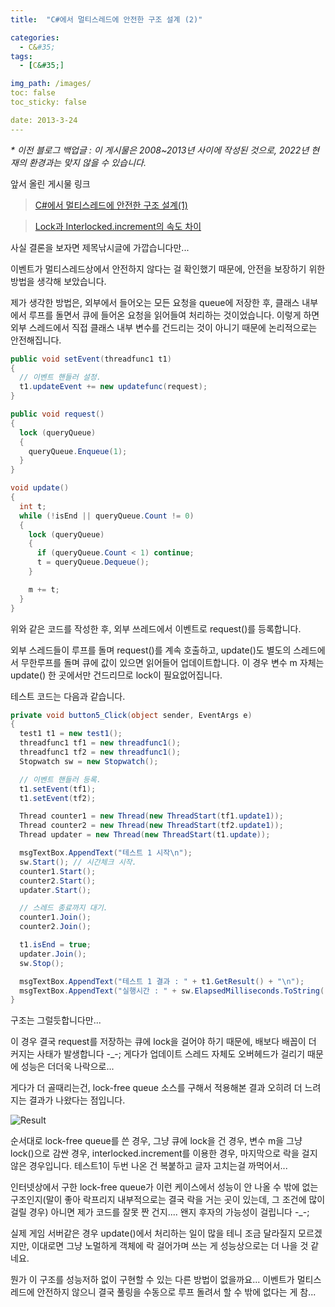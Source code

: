 ```yaml
---
title:  "C#에서 멀티스레드에 안전한 구조 설계 (2)"

categories:
  - C&#35;
tags:
  - [C&#35;]

img_path: /images/
toc: false
toc_sticky: false

date: 2013-3-24
---
```

_* 이전 블로그 백업글 : 이 게시물은 2008~2013년 사이에 작성된 것으로, 2022년 현재의 환경과는 맞지 않을 수 있습니다._

앞서 올린 게시물 링크

>[C#에서 멀티스레드에 안전한 구조 설계(1)](/posts/multithread_safe_problem_1)

>[Lock과 Interlocked.increment의 속도 차이](/posts/interlocked-increment)

사실 결론을 보자면 제목낚시글에 가깝습니다만...

이벤트가 멀티스레드상에서 안전하지 않다는 걸 확인했기 때문에, 안전을 보장하기 위한 방법을 생각해 보았습니다.

제가 생각한 방법은, 외부에서 들어오는 모든 요청을 queue에 저장한 후, 클래스 내부에서 루프를 돌면서 큐에 들어온 요청을 읽어들여 처리하는 것이었습니다. 이렇게 하면 외부 스레드에서 직접 클래스 내부 변수를 건드리는 것이 아니기 때문에 논리적으로는 안전해집니다.

```csharp 
public void setEvent(threadfunc1 t1)
{
  // 이벤트 핸들러 설정.
  t1.updateEvent += new updatefunc(request);
}

public void request()
{
  lock (queryQueue)
  {
    queryQueue.Enqueue(1);
  }
}

void update()
{
  int t;
  while (!isEnd || queryQueue.Count != 0)
  {
    lock (queryQueue)
    {
      if (queryQueue.Count < 1) continue;
      t = queryQueue.Dequeue();
    }

    m += t;
  }
}
```
위와 같은 코드를 작성한 후, 외부 쓰레드에서 이벤트로 request()를 등록합니다.

외부 스레드들이 루프를 돌며 request()를 계속 호출하고, update()도 별도의 스레드에서 무한루프를 돌며 큐에 값이 있으면 읽어들어 업데이트합니다. 이 경우 변수 m 자체는 update() 한 곳에서만 건드리므로 lock이 필요없어집니다.

테스트 코드는 다음과 같습니다.

```csharp
private void button5_Click(object sender, EventArgs e)
{
  test1 t1 = new test1();
  threadfunc1 tf1 = new threadfunc1();
  threadfunc1 tf2 = new threadfunc1();
  Stopwatch sw = new Stopwatch();

  // 이벤트 핸들러 등록.
  t1.setEvent(tf1);
  t1.setEvent(tf2);

  Thread counter1 = new Thread(new ThreadStart(tf1.update1));
  Thread counter2 = new Thread(new ThreadStart(tf2.update1));
  Thread updater = new Thread(new ThreadStart(t1.update));

  msgTextBox.AppendText("테스트 1 시작\n");
  sw.Start(); // 시간체크 시작.
  counter1.Start();
  counter2.Start();
  updater.Start();

  // 스레드 종료까지 대기.
  counter1.Join();
  counter2.Join();

  t1.isEnd = true;
  updater.Join();
  sw.Stop();

  msgTextBox.AppendText("테스트 1 결과 : " + t1.GetResult() + "\n");
  msgTextBox.AppendText("실행시간 : " + sw.ElapsedMilliseconds.ToString() + "ms\n");
}
```
구조는 그럴듯합니다만...

이 경우 결국 request를 저장하는 큐에 lock을 걸어야 하기 때문에, 배보다 배꼽이 더 커지는 사태가 발생합니다 -_-; 게다가 업데이트 스레드 자체도 오버헤드가 걸리기 때문에 성능은 더더욱 나락으로...

게다가 더 골때리는건, lock-free queue 소스를 구해서 적용해본 결과 오히려 더 느려지는 결과가 나왔다는 점입니다.

![Result](2022-02-21-3.jpg)

순서대로 lock-free queue를 쓴 경우, 그냥 큐에 lock을 건 경우, 변수 m을 그냥 lock()으로 감싼 경우, interlocked.increment를 이용한 경우, 마지막으로 락을 걸지 않은 경우입니다. 테스트1이 두번 나온 건 복붙하고 글자 고치는걸 까먹어서...

인터넷상에서 구한 lock-free queue가 이런 케이스에서 성능이 안 나올 수 밖에 없는 구조인지(말이 좋아 락프리지 내부적으로는 결국 락을 거는 곳이 있는데, 그 조건에 많이 걸릴 경우) 아니면 제가 코드를 잘못 짠 건지.... 왠지 후자의 가능성이 걸립니다 -_-;

실제 게임 서버같은 경우 update()에서 처리하는 일이 많을 테니 조금 달라질지 모르겠지만, 이대로면 그냥 노멀하게 객체에 락 걸어가며 쓰는 게 성능상으로는 더 나을 것 같네요.

뭔가 이 구조를 성능저하 없이 구현할 수 있는 다른 방법이 없을까요... 이벤트가 멀티스레드에 안전하지 않으니 결국 풀링을 수동으로 루프 돌려서 할 수 밖에 없다는 게 참...